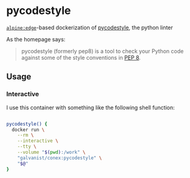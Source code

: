 # pycodestyle

[`alpine:edge`](https://hub.docker.com/_/alpine/)-based dockerization of [pycodestyle](https://pycodestyle.pycqa.org/), the python linter

As the homepage says:

> pycodestyle (formerly pep8) is a tool to check your Python code against some of the style conventions in [PEP 8](http://www.python.org/dev/peps/pep-0008/).

## Usage

### Interactive

I use this container with something like the following shell function:

```sh

pycodestyle() {
  docker run \
    --rm \
    --interactive \
    --tty \
    --volume "$(pwd):/work" \
    "galvanist/conex:pycodestyle" \
    "$@"
}

```

